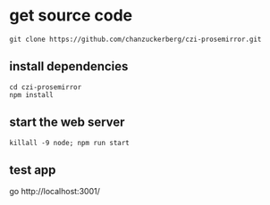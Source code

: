 # get source code

```
git clone https://github.com/chanzuckerberg/czi-prosemirror.git
```

## install dependencies
```
cd czi-prosemirror
npm install
```

##  start the web server
```
killall -9 node; npm run start
```

## test app
go http://localhost:3001/
